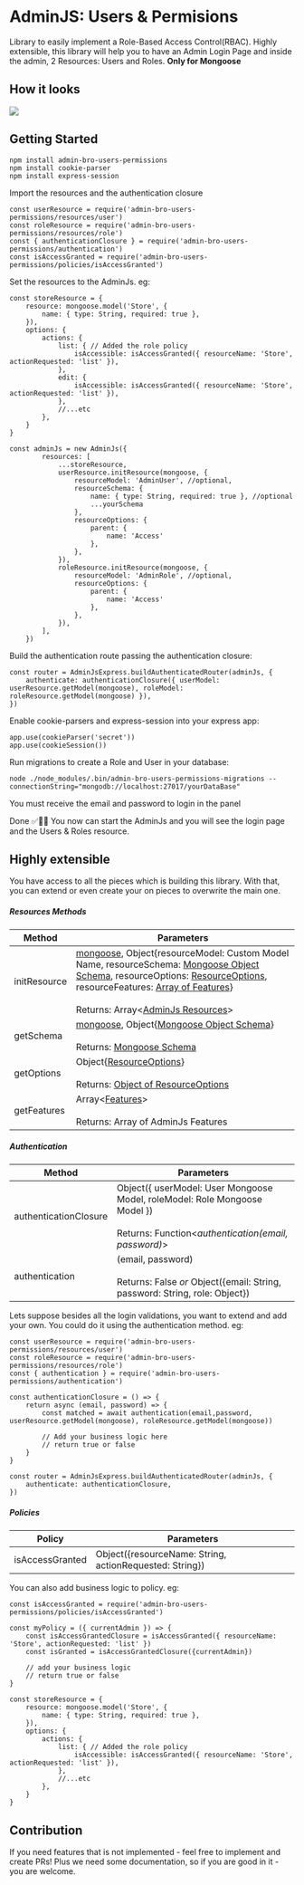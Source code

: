 # AdminJS: Users & Permisions

Library to easily implement a Role-Based Access Control(RBAC). Highly extensible, this library will help you to have an Admin Login Page and inside the admin, 2 Resources: Users and Roles.
**Only for Mongoose**

## How it looks
<img src='./docs/animated.gif'>

## Getting Started
```
npm install admin-bro-users-permissions
npm install cookie-parser
npm install express-session
```

Import the resources and the authentication closure
```
const userResource = require('admin-bro-users-permissions/resources/user')
const roleResource = require('admin-bro-users-permissions/resources/role')
const { authenticationClosure } = require('admin-bro-users-permissions/authentication')
const isAccessGranted = require('admin-bro-users-permissions/policies/isAccessGranted')
```

Set the resources to the AdminJs. eg:
```
const storeResource = {
    resource: mongoose.model('Store', {
        name: { type: String, required: true },
    }),
    options: {
        actions: {
            list: { // Added the role policy
                isAccessible: isAccessGranted({ resourceName: 'Store', actionRequested: 'list' }),
            },
            edit: { 
                isAccessible: isAccessGranted({ resourceName: 'Store', actionRequested: 'list' }),
            },
            //...etc
        },
    }
}

const adminJs = new AdminJs({
        resources: [
            ...storeResource,
            userResource.initResource(mongoose, {
                resourceModel: 'AdminUser', //optional,
                resourceSchema: {
                    name: { type: String, required: true }, //optional
                    ...yourSchema
                },
                resourceOptions: {
                    parent: {
                        name: 'Access'
                    },
                },
            }),
            roleResource.initResource(mongoose, {
                resourceModel: 'AdminRole', //optional,
                resourceOptions: {
                    parent: {
                        name: 'Access'
                    },
                },
            }),
        ],
    })
```

Build the authentication route passing the authentication closure:
```
const router = AdminJsExpress.buildAuthenticatedRouter(adminJs, {
    authenticate: authenticationClosure({ userModel: userResource.getModel(mongoose), roleModel: roleResource.getModel(mongoose) }),
})
```

Enable cookie-parsers and express-session into your express app:
```
app.use(cookieParser('secret'))
app.use(cookieSession())
```

Run migrations to create a Role and User in your database:
```
node ./node_modules/.bin/admin-bro-users-permissions-migrations --connectionString="mongodb://localhost:27017/yourDataBase"
```
You must receive the email and password to login in the panel

Done :white_check_mark::tada::tada: 
You now can start the AdminJs and you will see the login page and the Users & Roles resource.

## Highly extensible
You have access to all the pieces which is building this library. With that, you can extend or even create your on pieces to overwrite the main one.

##### Resources Methods
Method | Parameters
------ | -------
initResource | [mongoose](https://mongoosejs.com/docs/api/mongoose.html), Object{resourceModel: Custom Model Name, resourceSchema: [Mongoose Object Schema](https://mongoosejs.com/docs/schematypes.html), resourceOptions: [ResourceOptions](https://adminjs.co/ResourceOptions.html), resourceFeatures: [Array of Features](https://adminjs.co/tutorial-features.html)} <br><br> Returns: Array<[AdminJs Resources](https://adminjs.co/AdminJs.html#resourcesl)>
getSchema | [mongoose](https://mongoosejs.com/docs/api/mongoose.html), Object{[Mongoose Object Schema](https://mongoosejs.com/docs/schematypes.html)} <br><br>Returns: [Mongoose Schema](https://mongoosejs.com/docs/guide.html)
getOptions | Object{[ResourceOptions](https://adminjs.co/ResourceOptions.html)} <br><br>Returns: [Object of ResourceOptions](https://adminjs.co/ResourceOptions.html)
getFeatures | Array<[Features](https://adminjs.co/tutorial-features.html)> <br><br>Returns: Array of AdminJs Features

##### Authentication
Method | Parameters
------ | -------
authenticationClosure | Object({ userModel: User Mongoose Model, roleModel: Role Mongoose Model }) <br><br>Returns: Function<*authentication(email, password)*>
authentication | (email, password) <br><br>Returns: False *or* Object({email: String, password: String, role: Object})

Lets suppose besides all the login validations, you want to extend and add your own. You could do it using the authentication method. eg:

```
const userResource = require('admin-bro-users-permissions/resources/user')
const roleResource = require('admin-bro-users-permissions/resources/role')
const { authentication } = require('admin-bro-users-permissions/authentication')

const authenticationClosure = () => {
    return async (email, password) => {
        const matched = await authentication(email,password, userResource.getModel(mongoose), roleResource.getModel(mongoose))

        // Add your business logic here
        // return true or false
    }
}

const router = AdminJsExpress.buildAuthenticatedRouter(adminJs, {
    authenticate: authenticationClosure,
})
```

##### Policies
Policy | Parameters
------ | -------
isAccessGranted | Object({resourceName: String, actionRequested: String})

You can also add business logic to policy. eg:

```
const isAccessGranted = require('admin-bro-users-permissions/policies/isAccessGranted')

const myPolicy = ({ currentAdmin }) => {
    const isAccessGrantedClosure = isAccessGranted({ resourceName: 'Store', actionRequested: 'list' })
    const isGranted = isAccessGrantedClosure({currentAdmin})

    // add your business logic
    // return true or false
}

const storeResource = {
    resource: mongoose.model('Store', {
        name: { type: String, required: true },
    }),
    options: {
        actions: {
            list: { // Added the role policy
                isAccessible: isAccessGranted({ resourceName: 'Store', actionRequested: 'list' }),
            },
            //...etc
        },
    }
}
```

## Contribution
If you need features that is not implemented - feel free to implement and create PRs!
Plus we need some documentation, so if you are good in it - you are welcome.
